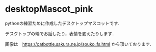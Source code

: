 # desktopMascot_pink
pythonの練習ために作成したデスクトップマスコットです．

デスクトップの端でお話したり，表情を変えたりします．

画像は　https://catbottle.sakura.ne.jp/souko_fs.html
から頂いております．
